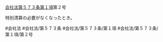 [会社法第５７３条第１項](会社法＿＿＿＿第５７３条第１項)第２号

特別清算の必要がなくなったとき。


#会社法
#会社法/第５７３条
#会社法/第５７３条/第１項
#会社法/第５７３条/第１項/第２号
